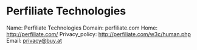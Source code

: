 
# Perfiliate Technologies

Name: Perfiliate Technologies
Domain: perfiliate.com
Home: http://perfiliate.com/
Privacy_policy: http://perfiliate.com/w3c/human.php
Email: privacy@buy.at
